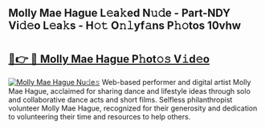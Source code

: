 ## Molly Mae Hague L𝚎a𝚔ed N𝚞𝚍e - Part-NDY Vi𝚍𝚎o L𝚎a𝚔s - H𝚘𝚝 O𝚗𝚕yf𝚊ns P𝚑𝚘tos 10vhw

# <h2><a href="http://kf0o9eh.oniu.top/?m=Molly+Mae+Hague">🔗👉 🔴 Molly Mae Hague P𝚑ot𝚘𝚜 V𝚒d𝚎o</a></h2>

[![Molly Mae Hague Nu𝚍e𝚜](https://i.imgur.com/0qMVB7G.gif)](http://kf0o9eh.oniu.top/?m=Molly+Mae+Hague)
Web-based performer and digital artist Molly Mae Hague, acclaimed for sharing dance and lifestyle ideas through solo and collaborative dance acts and short films. Selfless philanthropist volunteer Molly Mae Hague, recognized for their generosity and dedication to volunteering their time and resources to help others.  
